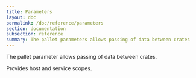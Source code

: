 ```yaml
---
title: Parameters
layout: doc
permalink: /doc/reference/parameters
section: documentation
subsection: reference
summary: The pallet parameters allows passing of data between crates
---
```

The pallet parameter allows passing of data between crates.

Provides host and service scopes.